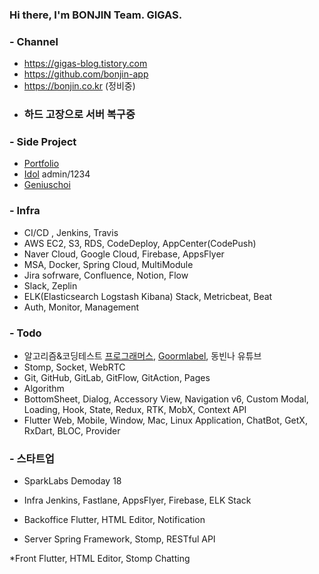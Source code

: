 ### Hi there, I'm BONJIN Team. GIGAS.

### - Channel
* https://gigas-blog.tistory.com
* https://github.com/bonjin-app
* https://bonjin.co.kr (정비중)
* ### 하드 고장으로 서버 복구중 ###

### - Side Project
* [Portfolio](http://bonjin.co.kr:9090)
* [Idol](http://bonjin.co.kr:9091) admin/1234
* [Geniuschoi](http://bonjin.co.kr/portfolio/geniuschoi)

### - Infra
* CI/CD , Jenkins, Travis
* AWS EC2, S3, RDS, CodeDeploy, AppCenter(CodePush)
* Naver Cloud, Google Cloud, Firebase, AppsFlyer
* MSA, Docker, Spring Cloud, MultiModule
* Jira sofrware, Confluence, Notion, Flow
* Slack, Zeplin
* ELK(Elasticsearch Logstash Kibana) Stack, Metricbeat, Beat
* Auth, Monitor, Management

### - Todo
* 알고리즘&코딩테스트 [프로그래머스](https://programmers.co.kr/), [Goormlabel](https://level.goorm.io), 동빈나 유튜브
* Stomp, Socket, WebRTC
* Git, GitHub, GitLab, GitFlow, GitAction, Pages
* Algorithm
* BottomSheet, Dialog, Accessory View, Navigation v6, Custom Modal, Loading, Hook, State, Redux, RTK, MobX, Context API
* Flutter Web, Mobile, Window, Mac, Linux Application, ChatBot, GetX, RxDart, BLOC, Provider

### - 스타트업
* SparkLabs
Demoday 18

* Infra
Jenkins, Fastlane, AppsFlyer, Firebase, ELK Stack

* Backoffice
Flutter, HTML Editor, Notification

* Server
Spring Framework, Stomp, RESTful API

*Front
Flutter, HTML Editor, Stomp Chatting
